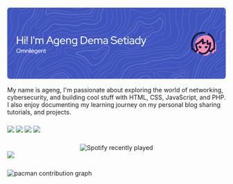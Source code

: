 ![Header](/img/github-header-image.png)
<!--
**agengdema/agengdema** is a ✨ _special_ ✨ repository because its `README.md` (this file) appears on your GitHub profile.

Here are some ideas to get you started:

- 🔭 I’m currently working on ...
- 🌱 I’m currently learning ...
- 👯 I’m looking to collaborate on ...
- 🤔 I’m looking for help with ...
- 💬 Ask me about ...
- 📫 How to reach me: ...
- 😄 Pronouns: ...
- ⚡ Fun fact: ...
-->

My name is ageng, I'm passionate about exploring the world of networking, cybersecurity, and building cool stuff with HTML, CSS, JavaScript, and PHP.
I also enjoy documenting my learning journey on my personal blog sharing tutorials, and projects.

###

<img src="https://img.shields.io/badge/Blogger-FF5722?style=for-the-badge&logo=blogger&logoColor=white" /> <img src="https://img.shields.io/badge/HTML5-E34F26?style=for-the-badge&logo=html5&logoColor=white" /> <img src="https://img.shields.io/badge/CSS3-1572B6?style=for-the-badge&logo=css3&logoColor=white" /> <img src="https://img.shields.io/badge/Debian-A81D33?style=for-the-badge&logo=debian&logoColor=white" />

###

<div align="center">
  <img src="https://spotify-recently-played-readme.vercel.app/api?count=5" alt="Spotify recently played"  />
</div>

<img src="https://i.gifer.com/17eq.gif" width="400"/>

###

<picture>
  <source media="(prefers-color-scheme: dark)" srcset="https://raw.githubusercontent.com/agengdema/agengdema/output/pacman-contribution-graph-dark.svg">
  <source media="(prefers-color-scheme: light)" srcset="https://raw.githubusercontent.com/agengdema/agengdema/output/pacman-contribution-graph.svg">
  <img alt="pacman contribution graph" src="https://raw.githubusercontent.com/agengdema/agengdema/output/pacman-contribution-graph.svg">
</picture>
